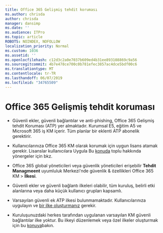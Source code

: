 ```yaml
---
title: Office 365 Gelişmiş tehdit koruması
ms.author: chrisda
author: chrisda
manager: dansimp
ms.date: ''
ms.audience: ITPro
ms.topic: article
ROBOTS: NOINDEX, NOFOLLOW
localization_priority: Normal
ms.custom: 1036
ms.assetid: ''
ms.openlocfilehash: c12d3c2a0e7037b609ed4b31ee893108869c9a56
ms.sourcegitcommit: 4b7e478ce700c0b781efec3857ac4dce5bdf00c6
ms.translationtype: MT
ms.contentlocale: tr-TR
ms.lasthandoff: 06/07/2019
ms.locfileid: "34765509"
---
```

# <a name="office-365-advanced-threat-protection"></a>Office 365 Gelişmiş tehdit koruması

- Güvenli ekler, güvenli bağlantılar ve anti-phishing, Office 365 Gelişmiş tehdit Koruması (ATP) yer almaktadır. Kurumsal E5, eğitim A5 ve Microsoft 365 iş KM içerir. Tüm planlar bir eklenti ATP abonelik gerektirir.

- Kullanıcılarınıza Office 365 KM olarak korumak için uygun lisans atamak gerekir. Lisanslar kullanıcılara Uygula Bu [konuda](https://docs.microsoft.com/office365/admin/subscriptions-and-billing/assign-licenses-to-users) toplu hakkında yönergeler için bkz.

- Office 365 global yöneticileri veya güvenlik yöneticileri erişebilir **Tehdit Managmeent** uyumluluk Merkezi'nde güvenlik & özellikleri Office 365 KM \> **İlkesi**.

- Güvenli ekler ve güvenli bağlantı ilkeleri olabilir, tüm kuruluş, belirli etki alanlarına veya daha küçük kullanıcı grupları kapsamlı.

- Varsayılan güvenli ek ATP ilkesi bulunmamaktadır. Kullanıcılarınıza uygulayın ve [bir ilke oluşturmanız](https://docs.microsoft.com/office365/securitycompliance/set-up-atp-safe-attachments-policies) gerekir.

- Kuruluşunuzdaki herkes tarafından uygulanan varsayılan KM güvenli bağlantılar ilke yoktur. Bu ilkeyi düzenlemek veya özel ilkeler oluşturmak için bu [konuya](https://docs.microsoft.com/office365/securitycompliance/set-up-atp-safe-links-policies)bakın.
